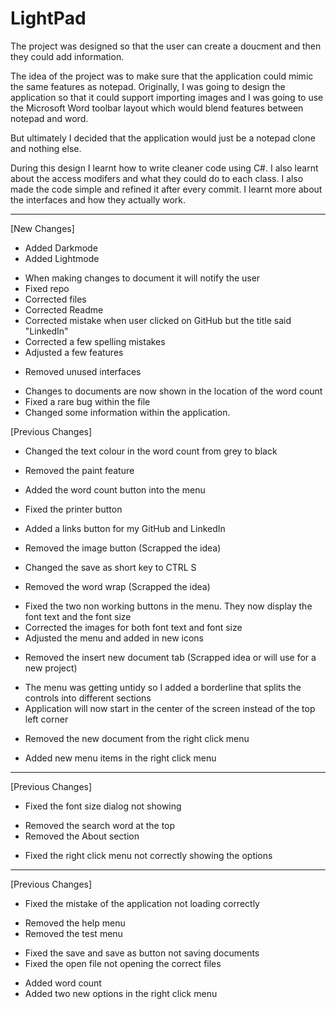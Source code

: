 # LightPad

The project was designed so that the user can create a doucment and then they could add information. 

The idea of the project was to make sure that the application could mimic the same features as notepad. Originally, I was going to design the application so that it could support importing images and I was going to use the Microsoft Word toolbar layout which would blend features between notepad and word.

But ultimately I decided that the application would just be a notepad clone and nothing else. 

During this design I learnt how to write cleaner code using C#. I also learnt about the access modifers and what they could do to each class. I also made the code simple and refined it after every commit. I learnt more about the interfaces and how they actually work.

________________________________________________________________________________________________________________________________________

[New Changes]
+ Added Darkmode
+ Added Lightmode
* When making changes to document it will notify the user
* Fixed repo
* Corrected files
* Corrected Readme
* Corrected mistake when user clicked on GitHub but the title said "LinkedIn"
* Corrected a few spelling mistakes
* Adjusted a few features
- Removed unused interfaces
* Changes to documents are now shown in the location of the word count
* Fixed a rare bug within the file
* Changed some information within the application.

[Previous Changes]
+ Changed the text colour in the word count from grey to black
- Removed the paint feature
+ Added the word count button into the menu
* Fixed the printer button
+ Added a links button for my GitHub and LinkedIn
- Removed the image button (Scrapped the idea)
* Changed the save as short key to CTRL S
- Removed the word wrap (Scrapped the idea)
* Fixed the two non working buttons in the menu. They now display the font text and the font size
* Corrected the images for both font text and font size
* Adjusted the menu and added in new icons
- Removed the insert new document tab (Scrapped idea or will use for a new project)
* The menu was getting untidy so I added a borderline that splits the controls into different sections
* Application will now start in the center of the screen instead of the top left corner
- Removed the new document from the right click menu
+ Added new menu items in the right click menu

________________________________________________________________________________________________________________________________________

[Previous Changes]
* Fixed the font size dialog not showing
- Removed the search word at the top
- Removed the About section
* Fixed the right click menu not correctly showing the options
________________________________________________________________________________________________________________________________________

[Previous Changes]
* Fixed the mistake of the application not loading correctly
- Removed the help menu
- Removed the test menu
* Fixed the save and save as button not saving documents
* Fixed the open file not opening the correct files
+ Added word count
+ Added two new options in the right click menu
